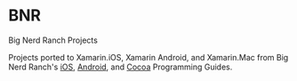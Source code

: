 BNR
===

Big Nerd Ranch Projects

Projects ported to Xamarin.iOS, Xamarin Android, and Xamarin.Mac from  Big Nerd Ranch's [iOS](https://www.bignerdranch.com/we-write/ios-programming/), [Android](https://www.bignerdranch.com/we-write/android-programming/), and [Cocoa](https://www.bignerdranch.com/we-write/cocoa-programming/) Programming Guides.
